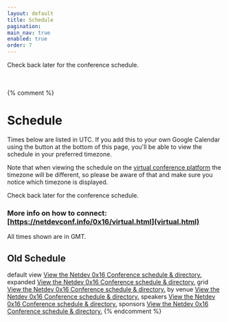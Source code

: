 ```yaml
---
layout: default
title: Schedule
pagination:
main_nav: true
enabled: true
order: 7
---
```


Check back later for the conference schedule.

<br><br>
{% comment %}

# Schedule

Times below are listed in UTC. If you add this to your own Google Calendar using the button at the bottom of this page, you'll be able to view the schedule in your preferred timezone.  
  
Note that when viewing the schedule on the [virtual conference platform](virtual.html) the timezone will be different, so please be aware of that and make sure you notice which timezone is displayed.

Check back later for the conference schedule.  
  

### More info on how to connect: [https://netdevconf.info/0x16/virtual.html](virtual.html)  
  
All times shown are in GMT.

  

## Old Schedule

default view [View the Netdev 0x16 Conference schedule &
directory.](//netdev0x16.sched.com/) expanded [View the Netdev 0x16 Conference
schedule & directory.](//netdev0x16.sched.com/list/descriptions/) grid [View
the Netdev 0x16 Conference schedule & directory.](//netdev0x16.sched.com/grid/)
by venue [View the Netdev 0x16 Conference schedule &
directory.](//netdev0x16.sched.com/venues/) speakers [View the Netdev 0x16
Conference schedule & directory.](//netdev0x16.sched.com/directory/speakers)
sponsors [View the Netdev 0x16 Conference schedule &
directory.](//netdev0x16.sched.com/directory/sponsors)
{% endcomment %}
